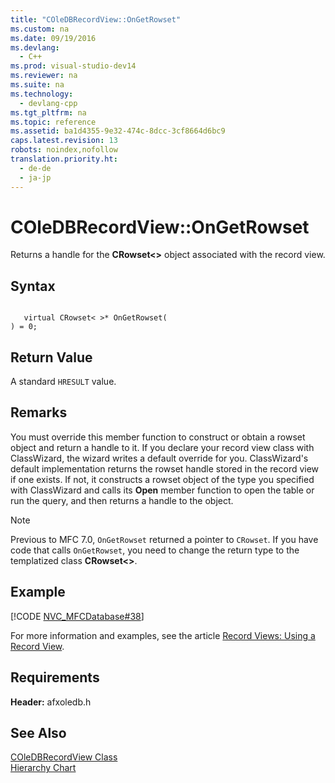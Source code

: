 ```yaml
---
title: "COleDBRecordView::OnGetRowset"
ms.custom: na
ms.date: 09/19/2016
ms.devlang: 
  - C++
ms.prod: visual-studio-dev14
ms.reviewer: na
ms.suite: na
ms.technology: 
  - devlang-cpp
ms.tgt_pltfrm: na
ms.topic: reference
ms.assetid: ba1d4355-9e32-474c-8dcc-3cf8664d6bc9
caps.latest.revision: 13
robots: noindex,nofollow
translation.priority.ht: 
  - de-de
  - ja-jp
---
```

# COleDBRecordView::OnGetRowset
Returns a handle for the **CRowset<>** object associated with the record view.  
  
## Syntax  
  
```  
  
   virtual CRowset< >* OnGetRowset(   
) = 0;  
```  
  
## Return Value  
 A standard `HRESULT` value.  
  
## Remarks  
 You must override this member function to construct or obtain a rowset object and return a handle to it. If you declare your record view class with ClassWizard, the wizard writes a default override for you. ClassWizard's default implementation returns the rowset handle stored in the record view if one exists. If not, it constructs a rowset object of the type you specified with ClassWizard and calls its **Open** member function to open the table or run the query, and then returns a handle to the object.  
  
> [!NOTE]
>  Previous to MFC 7.0, `OnGetRowset` returned a pointer to `CRowset`. If you have code that calls `OnGetRowset`, you need to change the return type to the templatized class **CRowset<>**.  
  
## Example  
 [!CODE [NVC_MFCDatabase#38](../CodeSnippet/VS_Snippets_Cpp/NVC_MFCDatabase#38)]  
  
 For more information and examples, see the article [Record Views: Using a Record View](../vs140/Using-a-Record-View---MFC-Data-Access-.md).  
  
## Requirements  
 **Header:** afxoledb.h  
  
## See Also  
 [COleDBRecordView Class](../vs140/COleDBRecordView-Class.md)   
 [Hierarchy Chart](../vs140/Hierarchy-Chart.md)